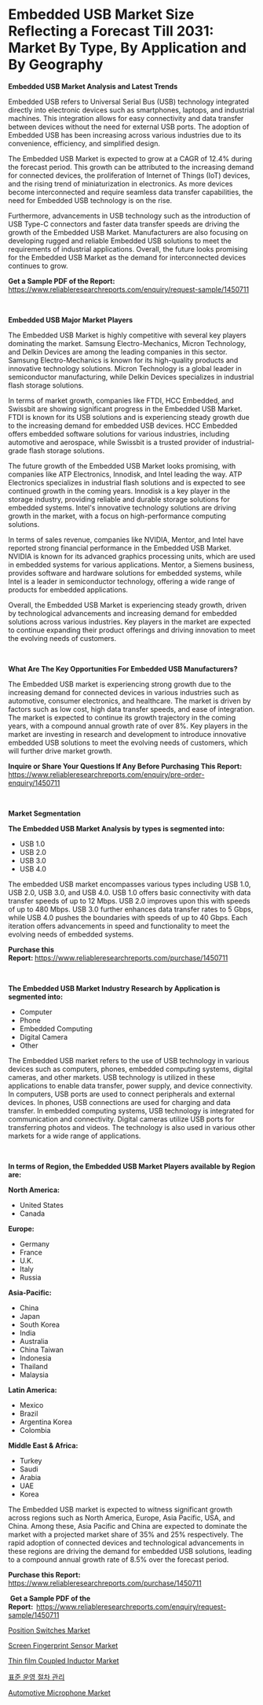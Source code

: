 <p><h1>Embedded USB Market Size Reflecting a Forecast Till 2031: Market By Type, By Application and By Geography</h1></p><p><strong>Embedded USB Market Analysis and Latest Trends</strong></p>
<p><p>Embedded USB refers to Universal Serial Bus (USB) technology integrated directly into electronic devices such as smartphones, laptops, and industrial machines. This integration allows for easy connectivity and data transfer between devices without the need for external USB ports. The adoption of Embedded USB has been increasing across various industries due to its convenience, efficiency, and simplified design.</p><p>The Embedded USB Market is expected to grow at a CAGR of 12.4% during the forecast period. This growth can be attributed to the increasing demand for connected devices, the proliferation of Internet of Things (IoT) devices, and the rising trend of miniaturization in electronics. As more devices become interconnected and require seamless data transfer capabilities, the need for Embedded USB technology is on the rise.</p><p>Furthermore, advancements in USB technology such as the introduction of USB Type-C connectors and faster data transfer speeds are driving the growth of the Embedded USB Market. Manufacturers are also focusing on developing rugged and reliable Embedded USB solutions to meet the requirements of industrial applications. Overall, the future looks promising for the Embedded USB Market as the demand for interconnected devices continues to grow.</p></p>
<p><strong>Get a Sample PDF of the Report:&nbsp;</strong> <a href="https://www.reliableresearchreports.com/enquiry/request-sample/1450711">https://www.reliableresearchreports.com/enquiry/request-sample/1450711</a></p>
<p>&nbsp;</p>
<p><strong>Embedded USB Major Market Players</strong></p>
<p><p>The Embedded USB Market is highly competitive with several key players dominating the market. Samsung Electro-Mechanics, Micron Technology, and Delkin Devices are among the leading companies in this sector. Samsung Electro-Mechanics is known for its high-quality products and innovative technology solutions. Micron Technology is a global leader in semiconductor manufacturing, while Delkin Devices specializes in industrial flash storage solutions. </p><p>In terms of market growth, companies like FTDI, HCC Embedded, and Swissbit are showing significant progress in the Embedded USB Market. FTDI is known for its USB solutions and is experiencing steady growth due to the increasing demand for embedded USB devices. HCC Embedded offers embedded software solutions for various industries, including automotive and aerospace, while Swissbit is a trusted provider of industrial-grade flash storage solutions. </p><p>The future growth of the Embedded USB Market looks promising, with companies like ATP Electronics, Innodisk, and Intel leading the way. ATP Electronics specializes in industrial flash solutions and is expected to see continued growth in the coming years. Innodisk is a key player in the storage industry, providing reliable and durable storage solutions for embedded systems. Intel's innovative technology solutions are driving growth in the market, with a focus on high-performance computing solutions. </p><p>In terms of sales revenue, companies like NVIDIA, Mentor, and Intel have reported strong financial performance in the Embedded USB Market. NVIDIA is known for its advanced graphics processing units, which are used in embedded systems for various applications. Mentor, a Siemens business, provides software and hardware solutions for embedded systems, while Intel is a leader in semiconductor technology, offering a wide range of products for embedded applications. </p><p>Overall, the Embedded USB Market is experiencing steady growth, driven by technological advancements and increasing demand for embedded solutions across various industries. Key players in the market are expected to continue expanding their product offerings and driving innovation to meet the evolving needs of customers.</p></p>
<p>&nbsp;</p>
<p><strong>What Are The Key Opportunities For Embedded USB Manufacturers?</strong></p>
<p><p>The Embedded USB market is experiencing strong growth due to the increasing demand for connected devices in various industries such as automotive, consumer electronics, and healthcare. The market is driven by factors such as low cost, high data transfer speeds, and ease of integration. The market is expected to continue its growth trajectory in the coming years, with a compound annual growth rate of over 8%. Key players in the market are investing in research and development to introduce innovative embedded USB solutions to meet the evolving needs of customers, which will further drive market growth.</p></p>
<p><strong>Inquire or Share Your Questions If Any Before Purchasing This Report:</strong> <a href="https://www.reliableresearchreports.com/enquiry/pre-order-enquiry/1450711">https://www.reliableresearchreports.com/enquiry/pre-order-enquiry/1450711</a></p>
<p>&nbsp;</p>
<p><strong>Market Segmentation</strong></p>
<p><strong>The Embedded USB Market Analysis by types is segmented into:</strong></p>
<p><ul><li>USB 1.0</li><li>USB 2.0</li><li>USB 3.0</li><li>USB 4.0</li></ul></p>
<p><p>The embedded USB market encompasses various types including USB 1.0, USB 2.0, USB 3.0, and USB 4.0. USB 1.0 offers basic connectivity with data transfer speeds of up to 12 Mbps. USB 2.0 improves upon this with speeds of up to 480 Mbps. USB 3.0 further enhances data transfer rates to 5 Gbps, while USB 4.0 pushes the boundaries with speeds of up to 40 Gbps. Each iteration offers advancements in speed and functionality to meet the evolving needs of embedded systems.</p></p>
<p><strong>Purchase this Report:&nbsp;</strong><a href="https://www.reliableresearchreports.com/purchase/1450711">https://www.reliableresearchreports.com/purchase/1450711</a></p>
<p>&nbsp;</p>
<p><strong>The Embedded USB Market Industry Research by Application is segmented into:</strong></p>
<p><ul><li>Computer</li><li>Phone</li><li>Embedded Computing</li><li>Digital Camera</li><li>Other</li></ul></p>
<p><p>The Embedded USB market refers to the use of USB technology in various devices such as computers, phones, embedded computing systems, digital cameras, and other markets. USB technology is utilized in these applications to enable data transfer, power supply, and device connectivity. In computers, USB ports are used to connect peripherals and external devices. In phones, USB connections are used for charging and data transfer. In embedded computing systems, USB technology is integrated for communication and connectivity. Digital cameras utilize USB ports for transferring photos and videos. The technology is also used in various other markets for a wide range of applications.</p></p>
<p>&nbsp;</p>
<p><strong>In terms of Region, the Embedded USB Market Players available by Region are:</strong></p>
<p>
    <p> <strong> North America: </strong>
        <ul>
            <li>United States</li>
            <li>Canada</li>
        </ul>
        </p> 
    <p> <strong> Europe: </strong>
        <ul>
            <li>Germany</li>
            <li>France</li>
            <li>U.K.</li>
            <li>Italy</li>
            <li>Russia</li>
        </ul>
        </p> 
    <p> <strong> Asia-Pacific: </strong>
        <ul>
            <li>China</li>
            <li>Japan</li>
            <li>South Korea</li>
            <li>India</li>
            <li>Australia</li>
            <li>China Taiwan</li>
            <li>Indonesia</li>
            <li>Thailand</li>
            <li>Malaysia</li>
        </ul>
        </p> 
    <p> <strong> Latin America: </strong>
        <ul>
            <li>Mexico</li>
            <li>Brazil</li>
            <li>Argentina Korea</li>
            <li>Colombia</li>
        </ul>
        </p> 
    <p> <strong> Middle East & Africa: </strong>
        <ul>
            <li>Turkey</li>
            <li>Saudi</li>
            <li>Arabia</li>
            <li>UAE</li>
            <li>Korea</li>
        </ul>
    </p>
    </p>
<p><p>The Embedded USB market is expected to witness significant growth across regions such as North America, Europe, Asia Pacific, USA, and China. Among these, Asia Pacific and China are expected to dominate the market with a projected market share of 35% and 25% respectively. The rapid adoption of connected devices and technological advancements in these regions are driving the demand for embedded USB solutions, leading to a compound annual growth rate of 8.5% over the forecast period.</p></p>
<p><strong>Purchase this Report: </strong><a href="https://www.reliableresearchreports.com/purchase/1450711">https://www.reliableresearchreports.com/purchase/1450711</a></p>
<p>&nbsp;<strong>Get a Sample PDF of the Report:&nbsp;&nbsp;</strong><a href="https://www.reliableresearchreports.com/enquiry/request-sample/1450711">https://www.reliableresearchreports.com/enquiry/request-sample/1450711</a></p>
<p><strong></strong></p>
<p><p><a href="https://github.com/pjcfca/Market-Research-Report-List-2/blob/main/position-switches-market.md">Position Switches Market</a></p><p><a href="https://github.com/wusalecollins540tpqoz/Market-Research-Report-List-1/blob/main/screen-fingerprint-sensor-market.md">Screen Fingerprint Sensor Market</a></p><p><a href="https://medium.com/@yoselnderson08909/thin-film-coupled-inductor-market-insights-into-market-cagr-market-trends-and-growth-strategies-2005ffa9f817">Thin film Coupled Inductor Market</a></p><p><a href="https://github.com/royErdmtyan906778/Market-Research-Report-List-1/blob/main/329755910582.md">표준 운영 절차 관리</a></p><p><a href="https://issuu.com/reportprime-2/docs/automotive-microphone-market-size-2030.pptx">Automotive Microphone Market</a></p></p>